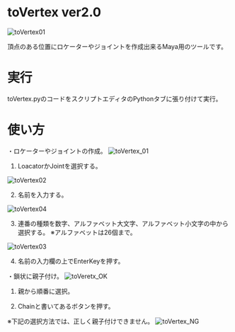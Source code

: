 # toVertex ver2.0
![toVertex01](https://user-images.githubusercontent.com/63567522/107171465-38c95a00-6a06-11eb-8ba6-bf978433fafb.png)

頂点のある位置にロケーターやジョイントを作成出来るMaya用のツールです。

# 実行
toVertex.pyのコードをスクリプトエディタのPythonタブに張り付けて実行。

# 使い方
・ロケーターやジョイントの作成。
![toVertex_01](https://user-images.githubusercontent.com/63567522/107173113-5dbfcc00-6a0a-11eb-9c1c-b0a63bf4c345.gif)

1. LoacatorかJointを選択する。

![toVertex02](https://user-images.githubusercontent.com/63567522/107173370-f9513c80-6a0a-11eb-9b51-16800040ec19.png)

2. 名前を入力する。

![toVertex04](https://user-images.githubusercontent.com/63567522/107176352-77651180-6a12-11eb-83db-ca8a04ee53b8.png)

3. 連番の種類を数字、アルファベット大文字、アルファベット小文字の中から選択する。
※アルファベットは26個まで。

![toVertex03](https://user-images.githubusercontent.com/63567522/107173455-2aca0800-6a0b-11eb-9f37-acdb576154ae.png)

4. 名前の入力欄の上でEnterKeyを押す。

・鎖状に親子付け。
![toVeretx_OK](https://user-images.githubusercontent.com/63567522/107174510-bf356a00-6a0d-11eb-921b-40b2b4d815cb.gif)

1. 親から順番に選択。

2. Chainと書いてあるボタンを押す。

※下記の選択方法では、正しく親子付けできません。
![toVertex_NG](https://user-images.githubusercontent.com/63567522/107174514-c3fa1e00-6a0d-11eb-9c92-1bf12027de6e.gif)
